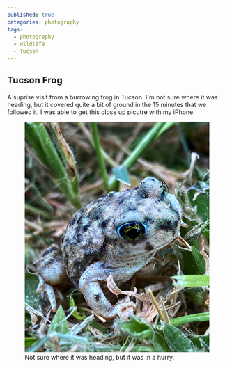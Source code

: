 ```yaml
---
published: true
categories: photography
tags:
  - photography
  - wildlife
  - Tucson 
---
```

## Tucson Frog 

A suprise visit from a burrowing frog in Tucson.  I'm not sure where it was heading, but it covered quite a bit of ground in the 15 minutes that we followed it.  I was able to get this close up picutre with my iPhone. 

<figure>
<img src="assets/images/TucsonFrog.jpg" alt="frog wandering the park in Tucson">
<figurecaption>Not sure where it was heading, but it was in a hurry.</figurecaption>
</figure>